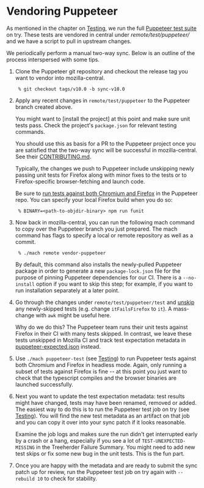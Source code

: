 Vendoring Puppeteer
===================

As mentioned in the chapter on [Testing], we run the full [Puppeteer
test suite] on try.  These tests are vendored in central under
_remote/test/puppeteer/_ and we have a script to pull in upstream changes.

We periodically perform a manual two-way sync. Below is an outline of the
process interspersed with some tips.

1. Clone the Puppeteer git repository and checkout the release tag you want
   to vendor into mozilla-central.

    	% git checkout tags/v10.0 -b sync-v10.0

2. Apply any recent changes in `remote/test/puppeteer` to the Puppeteer branch
   created above.

	 You might want to [install the project] at this point and make sure unit
	 tests pass. Check the project's `package.json` for relevant testing commands.

   You should use this as basis for a PR to the Puppeteer project once you are
	 satisfied that the two-way sync will be successful in mozilla-central. See
	 their [CONTRIBUTING.md].

	 Typically, the changes we push to Puppeteer include unskipping newly passing
	 unit tests for Firefox along with minor fixes to the tests or
	 to Firefox-specific browser-fetching and launch code.

	 Be sure to [run tests against both Chromium and Firefox] in the Puppeteer
	 repo. You can specify your local Firefox build when you do so:

		% BINARY=<path-to-objdir-binary> npm run funit

3. Now back in mozilla-central, you can run the following mach command to
	 copy over the Puppeteer branch you just prepared. The mach command has
	 flags to specify a local or remote repository as well as a commit.

		% ./mach remote vendor-puppeteer

	 By default, this command also installs the newly-pulled Puppeteer package
	 in order to generate a new `package-lock.json` file for the purpose of
	 pinning Puppeteer dependencies for our CI. There is a `--no-install` option
	 if you want to skip this step; for example, if you want to run installation
	 separately at a later point.

4. Go through the changes under `remote/test/puppeteer/test` and [unskip] any
	 newly-skipped tests (e.g. change `itFailsFirefox` to `it`).
	 A mass-change with `awk` might be useful here.

	 Why do we do this? The Puppeteer team runs their unit tests against Firefox
	 in their CI with many tests skipped. In contrast, we leave these tests
	 unskipped in Mozilla CI and track test expectation metadata
	 in [puppeteer-expected.json] instead.

5. Use `./mach puppeteer-test` (see [Testing]) to run Puppeteer tests against
   both Chromium and Firefox in headless mode. Again, only running a subset of
	 tests against Firefox is fine -- at this point you just want to check that
	 the typescript compiles and the browser binaries are launched successfully.

6. Next you want to update the test expectation metadata: test results might
   have changed, tests may have been renamed, removed or added. The
	 easiest way to do this is to run the Puppeteer test job on try
	 (see [Testing]). You will find the new test metadata as an artifact on that
	 job and you can copy it over into your sync patch if it looks reasonable.

	 Examine the job logs and makes sure the run didn't get interrupted early
	 by a crash or a hang, especially if you see a lot of
	 `TEST-UNEXPECTED-MISSING` in the Treeherder Failure Summary. You might need
	 to add new test skips or fix some new bug in the unit tests. This is the
	 fun part.

7. Once you are happy with the metadata and are ready to submit the sync patch
   up for review, run the Puppeteer test job on try again with `--rebuild 10`
	 to check for stability.

[Testing]: ../Testing.md
[Puppeteer test suite]: https://github.com/GoogleChrome/puppeteer/tree/master/test
[re-install the project]: https://github.com/puppeteer/puppeteer/blob/main/CONTRIBUTING.md#getting-code
[run tests against both Chromium and Firefox]: https://github.com/puppeteer/puppeteer/blob/main/test/README.md#running-tests
[puppeteer-expected.json]: https://searchfox.org/mozilla-central/source/remote/test/puppeteer-expected.json
[CONTRIBUTING.md]: https://github.com/puppeteer/puppeteer/blob/main/CONTRIBUTING.md
[unskip]: https://github.com/puppeteer/puppeteer/blob/main/test/README.md#skipping-tests-in-specific-conditions

